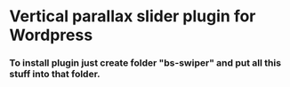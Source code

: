 # Vertical parallax slider plugin for Wordpress

### To install plugin just create folder "bs-swiper" and put all this stuff into that folder. 